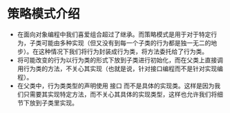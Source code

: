 # 策略模式介绍
* 在面向对象编程中我们喜爱组合超过了继承。而策略模式是用于对于特定行为，子类可能由多种实现（但又没有到每一个子类的行为都是独一无二的地步）。在这种情况下我们将行为封装成行为类，将方法委托给了行为类。
* 将可能改变的行为以行为类的形式下放到子类进行初始化，而在父类上直接调用行为类的方法，不关心其实现（也就是说，针对接口编程而不是针对实现编程）。
* 在父类中，行为类类型的声明使用 接口 而不是具体的实现类。这样是因为我们只需要其实现特定方法，而不关心其具体的实现类型，这样也允许我们将细节下放到子类里实现。